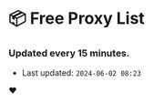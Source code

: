 # :package: Free Proxy List
### Updated every 15 minutes.

- Last updated: `2024-06-02 08:23`

:heart:
